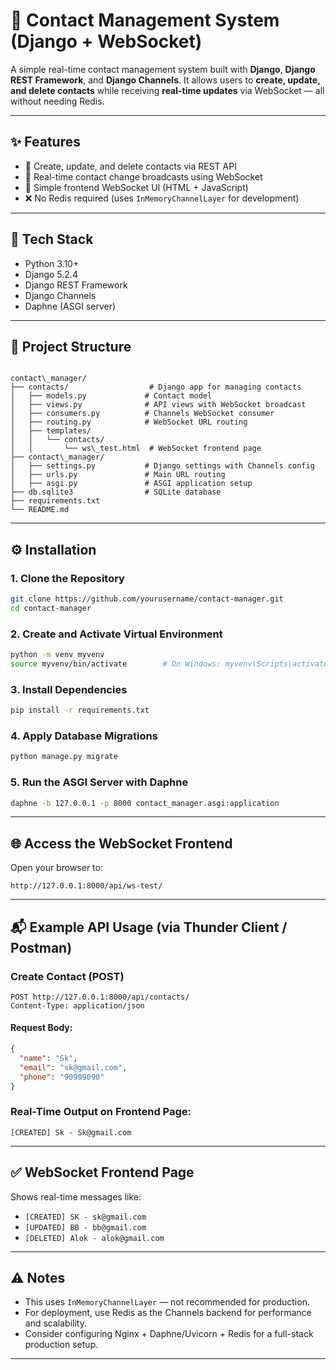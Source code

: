 # 📇 Contact Management System (Django + WebSocket)

A simple real-time contact management system built with **Django**, **Django REST Framework**, and **Django Channels**. It allows users to **create, update, and delete contacts** while receiving **real-time updates** via WebSocket — all without needing Redis.

---

## ✨ Features

- 🔧 Create, update, and delete contacts via REST API  
- 🔁 Real-time contact change broadcasts using WebSocket  
- 🧪 Simple frontend WebSocket UI (HTML + JavaScript)  
- ❌ No Redis required (uses `InMemoryChannelLayer` for development)

---

## 🚀 Tech Stack

- Python 3.10+  
- Django 5.2.4  
- Django REST Framework  
- Django Channels  
- Daphne (ASGI server)

---

## 📁 Project Structure

```

contact\_manager/
├── contacts/                  # Django app for managing contacts
│   ├── models.py             # Contact model
│   ├── views.py              # API views with WebSocket broadcast
│   ├── consumers.py          # Channels WebSocket consumer
│   ├── routing.py            # WebSocket URL routing
│   ├── templates/
│   │   └── contacts/
│   │       └── ws\_test.html  # WebSocket frontend page
├── contact\_manager/
│   ├── settings.py           # Django settings with Channels config
│   ├── urls.py               # Main URL routing
│   ├── asgi.py               # ASGI application setup
├── db.sqlite3                # SQLite database
├── requirements.txt
└── README.md

````

---

## ⚙️ Installation

### 1. Clone the Repository
```bash
git clone https://github.com/yourusername/contact-manager.git
cd contact-manager
````

### 2. Create and Activate Virtual Environment

```bash
python -m venv myvenv
source myvenv/bin/activate        # On Windows: myvenv\Scripts\activate
```

### 3. Install Dependencies

```bash
pip install -r requirements.txt
```

### 4. Apply Database Migrations

```bash
python manage.py migrate
```

### 5. Run the ASGI Server with Daphne

```bash
daphne -b 127.0.0.1 -p 8000 contact_manager.asgi:application
```

---

## 🌐 Access the WebSocket Frontend

Open your browser to:

```
http://127.0.0.1:8000/api/ws-test/
```

---

## 📬 Example API Usage (via Thunder Client / Postman)

### Create Contact (POST)

```
POST http://127.0.0.1:8000/api/contacts/
Content-Type: application/json
```

#### Request Body:

```json
{
  "name": "Sk",
  "email": "sk@gmail.com",
  "phone": "90909090"
}
```

### Real-Time Output on Frontend Page:

```
[CREATED] Sk - Sk@gmail.com
```

---

## ✅ WebSocket Frontend Page

Shows real-time messages like:

* `[CREATED] SK - sk@gmail.com`
* `[UPDATED] BB - bb@gmail.com`
* `[DELETED] Alok - alok@gmail.com`

---

## ⚠️ Notes

* This uses `InMemoryChannelLayer` — not recommended for production.
* For deployment, use Redis as the Channels backend for performance and scalability.
* Consider configuring Nginx + Daphne/Uvicorn + Redis for a full-stack production setup.

---

